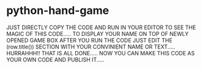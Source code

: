 # python-hand-game 
JUST DIRECTLY COPY THE CODE AND RUN IN YOUR EDITOR TO SEE THE MAGIC OF THIS CODE.....
TO DISPLAY YOUR NAME ON TOP OF NEWLY OPENED GAME BOX AFTER YOU RUN THE CODE JUST EDIT THE (row.title()) SECTION WITH YOUR CONVINIENT NAME OR TEXT.....
HURRAHHH!!  THAT IS ALL DONE.....
NOW YOU CAN MAKE THIS CODE AS YOUR OWN CODE AND PUBLISH IT..... 
